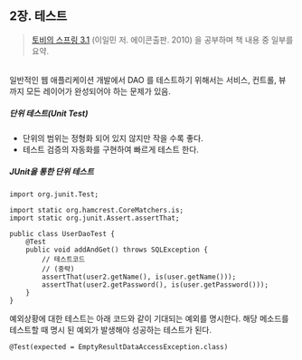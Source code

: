 ## 2장. 테스트

> [토비의 스프링 3.1](http://book.naver.com/bookdb/book_detail.nhn?bid=7006516) (이일민 저. 에이콘출판. 2010) 을 공부하며 책 내용 중 일부를 요약.

<br>
일반적인 웹 애플리케이션 개발에서 DAO 를 테스트하기 위해서는 서비스, 컨트롤, 뷰 까지 모든 레이어가 완성되어야 하는 문제가 있음.

##### 단위 테스트(Unit Test)
- 단위의 범위는 정형화 되어 있지 않지만 작을 수록 좋다.
- 테스트 검증의 자동화를 구현하여 빠르게 테스트 한다.

##### JUnit을 통한 단위 테스트
```
import org.junit.Test;

import static org.hamcrest.CoreMatchers.is;
import static org.junit.Assert.assertThat;

public class UserDaoTest {    
    @Test
    public void addAndGet() throws SQLException {
    	// 테스트코드
        // (중략)
        assertThat(user2.getName(), is(user.getName()));
        assertThat(user2.getPassword(), is(user.getPassword()));
	}
}   
```

예외상황에 대한 테스트는 아래 코드와 같이 기대되는 예외를 명시한다. 해당 메소드를 테스트할 때 명시 된 예외가 발생해야 성공하는 테스트가 된다.
```
@Test(expected = EmptyResultDataAccessException.class)

```